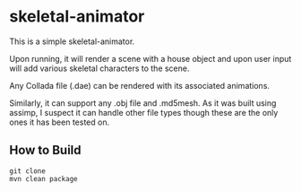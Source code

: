 # skeletal-animator
This is a simple skeletal-animator.
 
Upon running, it will render a scene with a house object and 
upon user input will add various skeletal characters to the scene. 

Any Collada file (.dae) can be rendered with its associated animations.

Similarly, it can support any .obj file and .md5mesh. As it was built using assimp, I suspect it can handle
other file types though these are the only ones it has been tested on.

## How to Build

```shell
git clone 
mvn clean package

```
